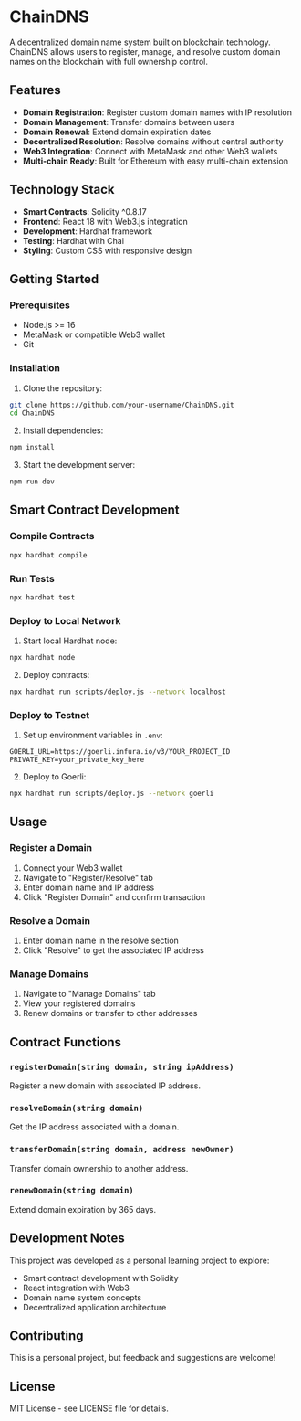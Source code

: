 # ChainDNS

A decentralized domain name system built on blockchain technology. ChainDNS allows users to register, manage, and resolve custom domain names on the blockchain with full ownership control.

## Features

- **Domain Registration**: Register custom domain names with IP resolution
- **Domain Management**: Transfer domains between users
- **Domain Renewal**: Extend domain expiration dates
- **Decentralized Resolution**: Resolve domains without central authority
- **Web3 Integration**: Connect with MetaMask and other Web3 wallets
- **Multi-chain Ready**: Built for Ethereum with easy multi-chain extension

## Technology Stack

- **Smart Contracts**: Solidity ^0.8.17
- **Frontend**: React 18 with Web3.js integration
- **Development**: Hardhat framework
- **Testing**: Hardhat with Chai
- **Styling**: Custom CSS with responsive design

## Getting Started

### Prerequisites

- Node.js >= 16
- MetaMask or compatible Web3 wallet
- Git

### Installation

1. Clone the repository:
```bash
git clone https://github.com/your-username/ChainDNS.git
cd ChainDNS
```

2. Install dependencies:
```bash
npm install
```

3. Start the development server:
```bash
npm run dev
```

## Smart Contract Development

### Compile Contracts

```bash
npx hardhat compile
```

### Run Tests

```bash
npx hardhat test
```

### Deploy to Local Network

1. Start local Hardhat node:
```bash
npx hardhat node
```

2. Deploy contracts:
```bash
npx hardhat run scripts/deploy.js --network localhost
```

### Deploy to Testnet

1. Set up environment variables in `.env`:
```
GOERLI_URL=https://goerli.infura.io/v3/YOUR_PROJECT_ID
PRIVATE_KEY=your_private_key_here
```

2. Deploy to Goerli:
```bash
npx hardhat run scripts/deploy.js --network goerli
```

## Usage

### Register a Domain

1. Connect your Web3 wallet
2. Navigate to "Register/Resolve" tab
3. Enter domain name and IP address
4. Click "Register Domain" and confirm transaction

### Resolve a Domain

1. Enter domain name in the resolve section
2. Click "Resolve" to get the associated IP address

### Manage Domains

1. Navigate to "Manage Domains" tab
2. View your registered domains
3. Renew domains or transfer to other addresses

## Contract Functions

### `registerDomain(string domain, string ipAddress)`
Register a new domain with associated IP address.

### `resolveDomain(string domain)`
Get the IP address associated with a domain.

### `transferDomain(string domain, address newOwner)`
Transfer domain ownership to another address.

### `renewDomain(string domain)`
Extend domain expiration by 365 days.

## Development Notes

This project was developed as a personal learning project to explore:
- Smart contract development with Solidity
- React integration with Web3
- Domain name system concepts
- Decentralized application architecture

## Contributing

This is a personal project, but feedback and suggestions are welcome!

## License

MIT License - see LICENSE file for details.